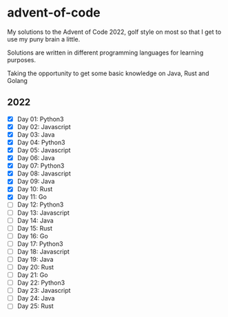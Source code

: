 # advent-of-code

My solutions to the Advent of Code 2022, golf style on most so that I get to use my puny brain a little.

Solutions are written in different programming languages for learning purposes.

Taking the opportunity to get some basic knowledge on Java, Rust and Golang

## 2022

- [x] Day 01: Python3
- [x] Day 02: Javascript
- [x] Day 03: Java
- [x] Day 04: Python3
- [x] Day 05: Javascript
- [x] Day 06: Java
- [x] Day 07: Python3
- [x] Day 08: Javascript
- [x] Day 09: Java
- [x] Day 10: Rust
- [x] Day 11: Go
- [ ] Day 12: Python3
- [ ] Day 13: Javascript
- [ ] Day 14: Java
- [ ] Day 15: Rust
- [ ] Day 16: Go
- [ ] Day 17: Python3
- [ ] Day 18: Javascript
- [ ] Day 19: Java
- [ ] Day 20: Rust
- [ ] Day 21: Go
- [ ] Day 22: Python3
- [ ] Day 23: Javascript
- [ ] Day 24: Java
- [ ] Day 25: Rust
